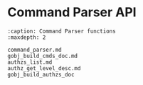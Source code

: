 # Command Parser API

```{toctree}
:caption: Command Parser functions
:maxdepth: 2

command_parser.md
gobj_build_cmds_doc.md
authzs_list.md
authz_get_level_desc.md
gobj_build_authzs_doc


```
